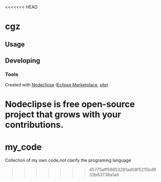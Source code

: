 <<<<<<< HEAD


# cgz



## Usage



## Developing



### Tools

Created with [Nodeclipse](https://github.com/Nodeclipse/nodeclipse-1)
 ([Eclipse Marketplace](http://marketplace.eclipse.org/content/nodeclipse), [site](http://www.nodeclipse.org))   

Nodeclipse is free open-source project that grows with your contributions.
=======
# my_code
Collection of my own code,not clarify the programing language
>>>>>>> 45775aff59853291ad08f5215bd933b63738a1a8
